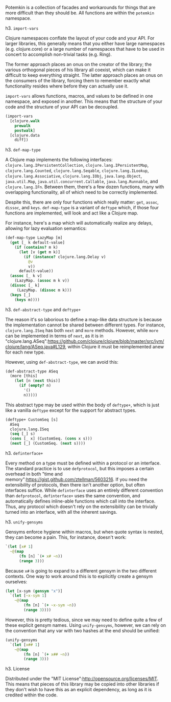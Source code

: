 Potemkin is a collection of facades and workarounds for things that are more difficult than they should be.  All functions are within the `potemkin` namespace.

h3. `import-vars`

Clojure namespaces conflate the layout of your code and your API.  For larger libraries, this generally means that you either have large namespaces (e.g. clojure.core) or a large number of namespaces that have to be used in concert to accomplish non-trivial tasks (e.g. Ring).

The former approach places an onus on the creator of the library; the various orthogonal pieces of his library all coexist, which can make it difficult to keep everything straight. The latter approach places an onus on the consumers of the library, forcing them to remember exactly what functionality resides where before they can actually use it.

`import-vars` allows functions, macros, and values to be defined in one namespace, and exposed in another.  This means that the structure of your code and the structure of your API can be decoupled.

```clj
(import-vars
  [clojure.walk
    prewalk
    postwalk]
  [clojure.data
    diff])
```

h3. `def-map-type`

A Clojure map implements the following interfaces: `clojure.lang.IPersistentCollection`, `clojure.lang.IPersistentMap`, `clojure.lang.Counted`, `clojure.lang.Seqable`, `clojure.lang.ILookup`, `clojure.lang.Associative`, `clojure.lang.IObj`, `java.lang.Object`, `java.util.Map`, `java.util.concurrent.Callable`, `java.lang.Runnable`, and `clojure.lang.IFn`.  Between them, there's a few dozen functions, many with overlapping functionality, all of which need to be correctly implemented.

Despite this, there are only four functions which really matter: `get`, `assoc`, `dissoc`, and `keys`.  `def-map-type` is a variant of `deftype` which, if those four functions are implemented, will look and act like a Clojure map.

For instance, here's a map which will automatically realize any delays, allowing for lazy evaluation semantics:

```clj
(def-map-type LazyMap [m]	
  (get [_ k default-value]
    (if (contains? m k)
      (let [v (get m k)]
        (if (instance? clojure.lang.Delay v)
          @v
          v))
      default-value))
  (assoc [_ k v]
    (LazyMap. (assoc m k v))
  (dissoc [_ k]
     (LazyMap. (dissoc m k)))
  (keys [_]
    (keys m))))
```

h3. `def-abstract-type` and `deftype+`

The reason it's so laborious to define a map-like data structure is because the implementation cannot be shared between different types.  For instance, `clojure.lang.ISeq` has both `next` and `more` methods.  However, while `more` can be implemented in terms of `next`, as it is in "clojure.lang.ASeq":https://github.com/clojure/clojure/blob/master/src/jvm/clojure/lang/ASeq.java#L129, within Clojure it must be reimplemented anew for each new type.

However, using `def-abstract-type`, we can avoid this:

```clj
(def-abstract-type ASeq
  (more [this]
    (let [n (next this)]
      (if (empty? n)
        '()
        n)))))
```

This abstract type may be used within the body of `deftype+`, which is just like a vanilla `deftype` except for the support for abstract types.

```clj
(deftype+ CustomSeq [s]
  ASeq
  clojure.lang.ISeq
  (seq [_] s)
  (cons [_ x] (CustomSeq. (cons x s)))
  (next [_] (CustomSeq. (next s))))
```

h3. `definterface+`

Every method on a type must be defined within a protocol or an interface.  The standard practice is to use `defprotocol`, but this imposes a certain overhead in both "time and memory":https://gist.github.com/ztellman/5603216.  If you need the extensibility of protocols, then there isn't another option, but often interfaces suffice.  While `definterface` uses an entirely different convention than `defprotocol`, `definterface+` uses the same convention, and automatically defines inline-able functions which call into the interface.  Thus, any protocol which doesn't rely on the extensibility can be trivially turned into an interface, with all the inherent savings.

h3. `unify-gensyms`

Gensyms enforce hygiene within macros, but when quote syntax is nested, they can become a pain.  This, for instance, doesn't work:

```clj
`(let [x# 1]
  ~@(map 
      (fn [n] `(+ x# ~n)) 
      (range 3)))
```

Because `x#` is going to expand to a different gensym in the two different contexts.  One way to work around this is to explicitly create a gensym ourselves:

```clj
(let [x-sym (gensym "x")]
  `(let [~x-sym 1]
    ~@(map 
        (fn [n] `(+ ~x-sym ~n)) 
        (range 3))))
```

However, this is pretty tedious, since we may need to define quite a few of these explicit gensym names.  Using `unify-gensyms`, however, we can rely on the convention that any var with two hashes at the end should be unified:

```clj
(unify-gensyms
  `(let [x## 1]
    ~@(map 
        (fn [n] `(+ x## ~n)) 
        (range 3)))
```

h3. License

Distributed under the "MIT License":http://opensource.org/licenses/MIT.  This means that pieces of this library may be copied into other libraries if they don't wish to have this as an explicit dependency, as long as it is credited within the code.
